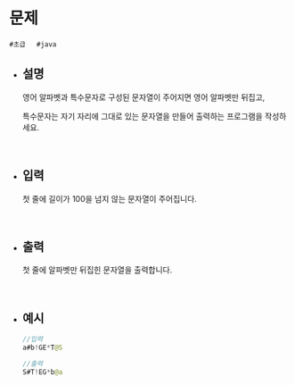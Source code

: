 # 문제

```#초급```&nbsp;&nbsp;&nbsp;&nbsp;&nbsp;```#java```

- ## 설명
        
    영어 알파벳과 특수문자로 구성된 문자열이 주어지면 영어 알파벳만 뒤집고,

    특수문자는 자기 자리에 그대로 있는 문자열을 만들어 출력하는 프로그램을 작성하세요.

<br/>
        
- ## 입력
        
    첫 줄에 길이가 100을 넘지 않는 문자열이 주어집니다.
        
<br/>

- ## 출력
        
    첫 줄에 알파벳만 뒤집힌 문자열을 출력합니다.

<br/>
        
- ## 예시
    ```java
    //입력
    a#b!GE*T@S
    ```
    ```java
    //출력
    S#T!EG*b@a
    ```